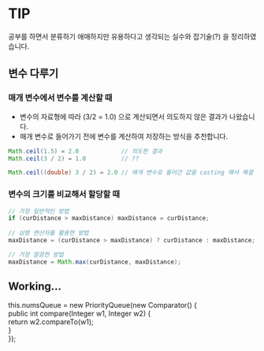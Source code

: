 # TIP

공부를 하면서 분류하기 애매하지만 유용하다고 생각되는 실수와 잡기술(?) 을 정리하였습니다.

## 변수 다루기
### 매개 변수에서 변수를 계산할 때
- 변수의 자료형에 따라 (3/2 = 1.0) 으로 계산되면서 의도하지 않은 결과가 나왔습니다.
- 매개 변수로 들어가기 전에 변수를 계산하여 저장하는 방식을 추천합니다.
```java
Math.ceil(1.5) = 2.0            // 의도한 결과
Math.ceil(3 / 2) = 1.0          // ??

Math.ceil((double) 3 / 2) = 2.0 // 매개 변수로 들어간 값을 casting 해서 해결  
```

### 변수의 크기를 비교해서 할당할 때
```java
// 가장 일반적인 방법
if (curDistance > maxDistance) maxDistance = curDistance;  
             
// 삼항 연산자를 활용한 방법
maxDistance = (curDistance > maxDistance) ? curDistance : maxDistance;

// 가장 깔끔한 방법  
maxDistance = Math.max(curDistance, maxDistance);                     
```

## Working...



this.numsQueue = new PriorityQueue<Integer>(new Comparator<Integer>() {  
  public int compare(Integer w1, Integer w2) {  
    return w2.compareTo(w1);  
  }  
});
